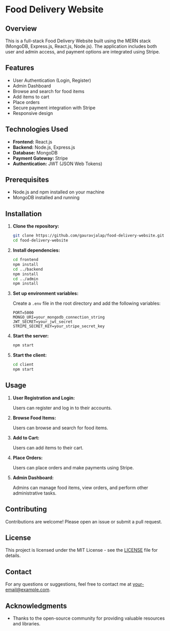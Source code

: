 # Food Delivery Website

## Overview

This is a full-stack Food Delivery Website built using the MERN stack (MongoDB, Express.js, React.js, Node.js). The application includes both user and admin access, and payment options are integrated using Stripe.

## Features

- User Authentication (Login, Register)
- Admin Dashboard
- Browse and search for food items
- Add items to cart
- Place orders
- Secure payment integration with Stripe
- Responsive design

## Technologies Used

- **Frontend:** React.js
- **Backend:** Node.js, Express.js
- **Database:** MongoDB
- **Payment Gateway:** Stripe
- **Authentication:** JWT (JSON Web Tokens)

## Prerequisites

- Node.js and npm installed on your machine
- MongoDB installed and running

## Installation

1. **Clone the repository:**

   ```bash
   git clone https://github.com/gauravjalap/food-delivery-website.git
   cd food-delivery-website
   ```

2. **Install dependencies:**

   ```bash
   cd frontend
   npm install
   cd ../backend
   npm install
   cd ../admin
   npm install
   ```

3. **Set up environment variables:**

   Create a `.env` file in the root directory and add the following variables:

   ```env
   PORT=5000
   MONGO_URI=your_mongodb_connection_string
   JWT_SECRET=your_jwt_secret
   STRIPE_SECRET_KEY=your_stripe_secret_key
   ```

4. **Start the server:**

   ```bash
   npm start
   ```

5. **Start the client:**

   ```bash
   cd client
   npm start
   ```

## Usage

1. **User Registration and Login:**

   Users can register and log in to their accounts.

2. **Browse Food Items:**

   Users can browse and search for food items.

3. **Add to Cart:**

   Users can add items to their cart.

4. **Place Orders:**

   Users can place orders and make payments using Stripe.

5. **Admin Dashboard:**

   Admins can manage food items, view orders, and perform other administrative tasks.

## Contributing

Contributions are welcome! Please open an issue or submit a pull request.

## License

This project is licensed under the MIT License - see the [LICENSE](LICENSE) file for details.

## Contact

For any questions or suggestions, feel free to contact me at [your-email@example.com](mailto:your-email@example.com).

## Acknowledgments

- Thanks to the open-source community for providing valuable resources and libraries.
